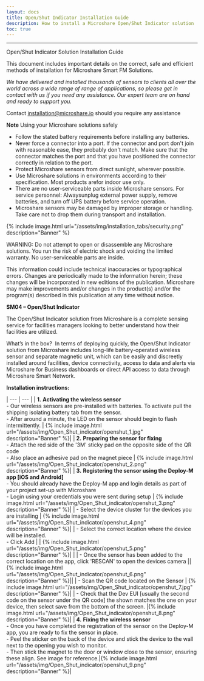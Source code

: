 ```yaml
---
layout: docs
title: Open/Shut Indicator Installation Guide
description: How to install a Microshare Open/Shut Indicator solution
toc: true
---
```


---------------------------------------

Open/Shut Indicator Solution Installation Guide

This document includes important details on the correct, safe and efficient methods of installation for Microshare Smart FM Solutions.

_We have delivered and installed thousands of sensors to clients all over the world across a wide range of range of applications, so please get in contact with us if you need any assistance. Our expert team are on hand and ready to support you._

Contact [installation@microshare.io](mailto:installation@microshare.io) should you require any assistance


**Note** Using your Microshare solutions safely

- Follow the stated battery requirements before installing any batteries. 
- Never force a connector into a port. If the connector and port don&#39;t join with reasonable ease, they probably don&#39;t match. Make sure that the connector matches the port and that you have positioned the connector correctly in relation to the port.
- Protect Microshare sensors from direct sunlight, wherever possible.
- Use Microshare solutions in environments according to their specification. Most products arefor indoor use only. 
- There are no user-serviceable parts inside Microshare sensors. For service personnel: Alwaysunplug external power supply, remove batteries, and turn off UPS battery before service operation. 
- Microshare sensors may be damaged by improper storage or handling. Take care not to drop them during transport and installation.

{% include image.html url="/assets/img/installation_tabs/security.png" description="Banner" %}

WARNING: Do not attempt to open or disassemble any Microshare solutions. You run the risk of electric shock and voiding the limited warranty. No user-serviceable parts are inside.

This information could include technical inaccuracies or typographical errors. Changes are periodically made to the information herein; these changes will be incorporated in new editions of the publication. Microshare may make improvements and/or changes in the product(s) and/or the program(s) described in this publication at any time without notice.

**SM04 – Open/Shut Indicator** 

The Open/Shut Indicator solution from Microshare is a complete sensing service for facilities managers looking to better understand how their facilities are utilized. 

What’s in the box?  In terms of deploying quickly, the Open/Shut Indicator solution from Microshare includes long-life battery-operated wireless sensor and separate magnetic unit, which can be easily and discreetly installed around facilities, device connectivity, access to data and alerts via Microshare for Business dashboards or direct API access to data through Microshare Smart Network.


**Installation instructions:**

| --- | --- |
| **1.** **Activating the wireless sensor** <br> - Our wireless sensors are pre-installed with batteries. To activate pull the shipping isolating battery tab from the sensor.<br>- After around a minute, the LED on the sensor should begin to flash intermittently. | {% include image.html url="/assets/img/Open_Shut_indicator/openshut_1.jpg" description="Banner" %}|
| **2.** **Preparing the sensor for fixing** <br> -	Attach the red side of the '3M' sticky pad on the opposite side of the QR code <br> - Also place an adhesive pad on the magnet piece | {% include image.html url="/assets/img/Open_Shut_indicator/openshut_2.png" description="Banner" %}|
| **3.** **Registering the sensor using the Deploy-M app [iOS and Android]** <br> - You should already have the Deploy-M app and login details as part of your project set-up with Microshare<br>- Login using your credentials you were sent during setup | {% include image.html url="/assets/img/Open_Shut_indicator/openshut_3.png" description="Banner" %}| 
| - Select the device cluster for the devices you are installing | {% include image.html url="/assets/img/Open_Shut_indicator/openshut_4.png" description="Banner" %}|
| - Select the correct location where the device will be installed. <br> - Click Add | | {% include image.html url="/assets/img/Open_Shut_indicator/openshut_5.png" description="Banner" %}| |
| - Once the sensor has been added to the correct location on the app, click &#39;RESCAN&#39; to open the devices camera || {% include image.html url="/assets/img/Open_Shut_indicator/openshut_6.png" description="Banner" %}||
| - Scan the QR code located on the Sensor | {% include image.html url="/assets/img/Open_Shut_indicator/openshut_7.jpg" description="Banner" %}|
| - Check that the Dev EUI [usually the second code on the sensor under the QR code] the shown matches the one on your device, then select save from the bottom of the screen. |{% include image.html url="/assets/img/Open_Shut_indicator/openshut_8.png" description="Banner" %}|
| **4.** **Fixing the wireless sensor** <br>- Once you have completed the registration of the sensor on the Deploy-M app, you are ready to fix the sensor in place. <br> - Peel the sticker on the back of the device and stick the device to the wall next to the opening you wish to monitor. <br> - Then stick the magnet to the door or window close to the sensor, ensuring these align. See image for reference.|{% include image.html url="/assets/img/Open_Shut_indicator/openshut_9.png" description="Banner" %}|



<style>
    tr td:first-child {
        width:60%;
        vertical-align:top;
    }

    tr td:nth-child(2) {
        width:40%;
    }
</style>
